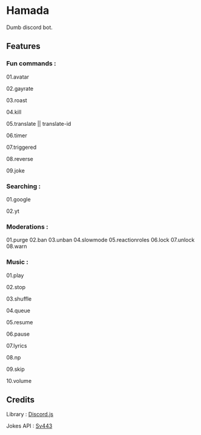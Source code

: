 # Hamada
Dumb discord bot.

## Features

### Fun commands :

01.avatar

02.gayrate

03.roast

04.kill

05.translate || translate-id

06.timer

07.triggered

08.reverse

09.joke

### Searching :

01.google

02.yt

### Moderations :

01.purge
02.ban
03.unban
04.slowmode
05.reactionroles
06.lock
07.unlock
08.warn

### Music :

01.play

02.stop

03.shuffle

04.queue

05.resume

06.pause

07.lyrics

08.np

09.skip

10.volume

## Credits

Library : [Discord.js](https://discord.js.org/)

Jokes API : [Sv443](https://sv443.net/jokeapi/v2/joke/Any)
